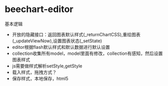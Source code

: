 beechart-editor
===============

基本逻辑

* 开放的隐藏接口：返回图表默认样式(_returnChartCSS),重绘图表(_updateViewNow),设置图表状态(_setState)
* editor根据flash默认样式和默认数据进行默认设置
* collection收集所有model，model里面有修改，collection有感知，然后设置图表样式
* js需要做样式解析setStyle,getStyle
* 载入样式，拖拽方式？
* 保存样式，本地保存，html5